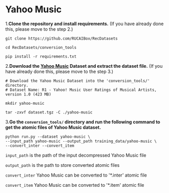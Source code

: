 # Yahoo Music

1.**Clone the repository and install requirements.** 
(If you have already done this, please move to the step 2.)

```
git clone https://github.com/RUCAIBox/RecDatasets

cd RecDatasets/conversion_tools

pip install -r requirements.txt
```

2.**Download the [Yahoo Music](https://webscope.sandbox.yahoo.com/catalog.php?datatype=r) Dataset and extract the dataset file.**
(If you have already done this, please move to the step 3.)

```
# Download the Yahoo Music Dataset into the 'conversion_tools/' directory.
# Dataset Name: R1 - Yahoo! Music User Ratings of Musical Artists, version 1.0 (423 MB)

mkdir yahoo-music

tar -zxvf dataset.tgz -C ./yahoo-music
```

3.**Go the ``conversion_tools/`` directory 
and run the following command to get the atomic files of Yahoo Music dataset.**

```
python run.py --dataset yahoo-music \
--input_path yahoo-music --output_path training_data/yahoo-music \
--convert_inter --convert_item
```

`input_path` is the path of the input decompressed Yahoo Music file

`output_path` is the path to store converted atomic files

 `convert_inter` Yahoo Music can be converted to '*.inter' atomic file

`convert_item` Yahoo Music can be converted to '*.item' atomic file